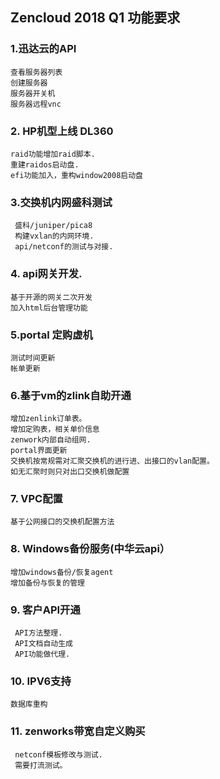 ## Zencloud 2018 Q1 功能要求

### 1.迅达云的API
    查看服务器列表
    创建服务器
    服务器开关机
    服务器远程vnc

### 2. HP机型上线 DL360
    raid功能增加raid脚本.
    重建raidos启动盘.
    efi功能加入，重构window2008启动盘

### 3.交换机内网盛科测试
     盛科/juniper/pica8
     构建vxlan的内网环境.
     api/netconf的测试与对接.

### 4. api网关开发.
    基于开源的网关二次开发
    加入html后台管理功能

### 5.portal 定购虚机
    测试时间更新
    帐单更新

### 6.基于vm的zlink自助开通
    增加zenlink订单表。
    增加定购表，相关单价信息
    zenwork内部自动组网.
    portal界面更新
    交换机按常规需对汇聚交换机的进行进、出接口的vlan配置。
    如无汇聚时则只对出口交换机做配置

### 7. VPC配置
    基于公网接口的交换机配置方法
 
### 8. Windows备份服务(中华云api）
    增加windows备份/恢复agent
    增加备份与恢复的管理
   
### 9. 客户API开通
     API方法整理.
     API文档自动生成
     API功能做代理.

### 10. IPV6支持
    数据库重构

### 11. zenworks带宽自定义购买
     netconf模板修改与测试.
     需要打流测试。
